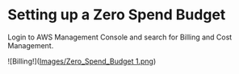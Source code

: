 # Setting up a Zero Spend Budget

Login to AWS Management Console and search for Billing and Cost Management.

![Billing!]([Images/Zero_Spend_Budget 1.png](https://github.com/user-attachments/assets/5c92fa71-e80c-4eda-8886-4339e2579581))
